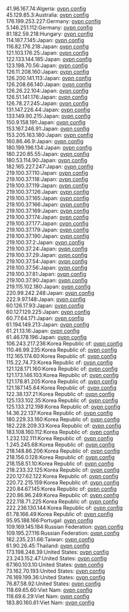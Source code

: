 41.96.167.74:Algeria: [ovpn config](vpn/41_96_167_74.ovpn)  
45.129.85.3:Australia: [ovpn config](vpn/45_129_85_3.ovpn)  
176.199.253.227:Germany: [ovpn config](vpn/176_199_253_227.ovpn)  
5.146.251.112:Germany: [ovpn config](vpn/5_146_251_112.ovpn)  
81.182.59.218:Hungary: [ovpn config](vpn/81_182_59_218.ovpn)  
114.187.7.145:Japan: [ovpn config](vpn/114_187_7_145.ovpn)  
116.82.176.218:Japan: [ovpn config](vpn/116_82_176_218.ovpn)  
121.103.176.25:Japan: [ovpn config](vpn/121_103_176_25.ovpn)  
122.133.144.185:Japan: [ovpn config](vpn/122_133_144_185.ovpn)  
123.198.70.56:Japan: [ovpn config](vpn/123_198_70_56.ovpn)  
126.11.208.160:Japan: [ovpn config](vpn/126_11_208_160.ovpn)  
126.200.141.113:Japan: [ovpn config](vpn/126_200_141_113.ovpn)  
126.208.66.140:Japan: [ovpn config](vpn/126_208_66_140.ovpn)  
126.26.22.104:Japan: [ovpn config](vpn/126_26_22_104.ovpn)  
126.51.141.176:Japan: [ovpn config](vpn/126_51_141_176.ovpn)  
126.78.27.245:Japan: [ovpn config](vpn/126_78_27_245.ovpn)  
131.147.226.44:Japan: [ovpn config](vpn/131_147_226_44.ovpn)  
133.149.90.215:Japan: [ovpn config](vpn/133_149_90_215.ovpn)  
150.9.158.191:Japan: [ovpn config](vpn/150_9_158_191.ovpn)  
153.167.246.91:Japan: [ovpn config](vpn/153_167_246_91.ovpn)  
153.205.163.180:Japan: [ovpn config](vpn/153_205_163_180.ovpn)  
160.86.46.9:Japan: [ovpn config](vpn/160_86_46_9.ovpn)  
180.199.196.134:Japan: [ovpn config](vpn/180_199_196_134.ovpn)  
180.220.85.55:Japan: [ovpn config](vpn/180_220_85_55.ovpn)  
180.53.114.90:Japan: [ovpn config](vpn/180_53_114_90.ovpn)  
182.165.227.247:Japan: [ovpn config](vpn/182_165_227_247.ovpn)  
219.100.37.110:Japan: [ovpn config](vpn/219_100_37_110.ovpn)  
219.100.37.118:Japan: [ovpn config](vpn/219_100_37_118.ovpn)  
219.100.37.119:Japan: [ovpn config](vpn/219_100_37_119.ovpn)  
219.100.37.126:Japan: [ovpn config](vpn/219_100_37_126.ovpn)  
219.100.37.165:Japan: [ovpn config](vpn/219_100_37_165.ovpn)  
219.100.37.166:Japan: [ovpn config](vpn/219_100_37_166.ovpn)  
219.100.37.169:Japan: [ovpn config](vpn/219_100_37_169.ovpn)  
219.100.37.174:Japan: [ovpn config](vpn/219_100_37_174.ovpn)  
219.100.37.177:Japan: [ovpn config](vpn/219_100_37_177.ovpn)  
219.100.37.179:Japan: [ovpn config](vpn/219_100_37_179.ovpn)  
219.100.37.190:Japan: [ovpn config](vpn/219_100_37_190.ovpn)  
219.100.37.2:Japan: [ovpn config](vpn/219_100_37_2.ovpn)  
219.100.37.24:Japan: [ovpn config](vpn/219_100_37_24.ovpn)  
219.100.37.29:Japan: [ovpn config](vpn/219_100_37_29.ovpn)  
219.100.37.54:Japan: [ovpn config](vpn/219_100_37_54.ovpn)  
219.100.37.56:Japan: [ovpn config](vpn/219_100_37_56.ovpn)  
219.100.37.81:Japan: [ovpn config](vpn/219_100_37_81.ovpn)  
219.100.37.90:Japan: [ovpn config](vpn/219_100_37_90.ovpn)  
219.115.102.180:Japan: [ovpn config](vpn/219_115_102_180.ovpn)  
220.99.242.248:Japan: [ovpn config](vpn/220_99_242_248.ovpn)  
222.9.97.148:Japan: [ovpn config](vpn/222_9_97_148.ovpn)  
60.126.17.93:Japan: [ovpn config](vpn/60_126_17_93.ovpn)  
60.127.129.225:Japan: [ovpn config](vpn/60_127_129_225.ovpn)  
60.77.64.171:Japan: [ovpn config](vpn/60_77_64_171.ovpn)  
61.194.149.213:Japan: [ovpn config](vpn/61_194_149_213.ovpn)  
61.21.13.16:Japan: [ovpn config](vpn/61_21_13_16.ovpn)  
61.46.178.196:Japan: [ovpn config](vpn/61_46_178_196.ovpn)  
106.243.217.236:Korea Republic of: [ovpn config](vpn/106_243_217_236.ovpn)  
110.46.99.235:Korea Republic of: [ovpn config](vpn/110_46_99_235.ovpn)  
112.165.174.60:Korea Republic of: [ovpn config](vpn/112_165_174_60.ovpn)  
115.22.74.73:Korea Republic of: [ovpn config](vpn/115_22_74_73.ovpn)  
121.128.171.160:Korea Republic of: [ovpn config](vpn/121_128_171_160.ovpn)  
121.173.146.103:Korea Republic of: [ovpn config](vpn/121_173_146_103.ovpn)  
121.178.81.205:Korea Republic of: [ovpn config](vpn/121_178_81_205.ovpn)  
121.187.145.64:Korea Republic of: [ovpn config](vpn/121_187_145_64.ovpn)  
122.38.137.21:Korea Republic of: [ovpn config](vpn/122_38_137_21.ovpn)  
125.133.102.35:Korea Republic of: [ovpn config](vpn/125_133_102_35.ovpn)  
125.133.212.198:Korea Republic of: [ovpn config](vpn/125_133_212_198.ovpn)  
14.36.22.137:Korea Republic of: [ovpn config](vpn/14_36_22_137.ovpn)  
180.229.33.160:Korea Republic of: [ovpn config](vpn/180_229_33_160.ovpn)  
182.228.209.33:Korea Republic of: [ovpn config](vpn/182_228_209_33.ovpn)  
183.108.160.112:Korea Republic of: [ovpn config](vpn/183_108_160_112.ovpn)  
1.232.132.111:Korea Republic of: [ovpn config](vpn/1_232_132_111.ovpn)  
1.245.245.68:Korea Republic of: [ovpn config](vpn/1_245_245_68.ovpn)  
218.148.86.206:Korea Republic of: [ovpn config](vpn/218_148_86_206.ovpn)  
218.156.0.128:Korea Republic of: [ovpn config](vpn/218_156_0_128.ovpn)  
218.158.51.10:Korea Republic of: [ovpn config](vpn/218_158_51_10.ovpn)  
218.233.32.125:Korea Republic of: [ovpn config](vpn/218_233_32_125.ovpn)  
220.127.62.122:Korea Republic of: [ovpn config](vpn/220_127_62_122.ovpn)  
220.72.215.159:Korea Republic of: [ovpn config](vpn/220_72_215_159.ovpn)  
220.84.67.145:Korea Republic of: [ovpn config](vpn/220_84_67_145.ovpn)  
220.86.96.249:Korea Republic of: [ovpn config](vpn/220_86_96_249.ovpn)  
222.118.71.225:Korea Republic of: [ovpn config](vpn/222_118_71_225.ovpn)  
222.236.130.144:Korea Republic of: [ovpn config](vpn/222_236_130_144.ovpn)  
61.78.166.49:Korea Republic of: [ovpn config](vpn/61_78_166_49.ovpn)  
95.95.188.166:Portugal: [ovpn config](vpn/95_95_188_166.ovpn)  
109.169.145.184:Russian Federation: [ovpn config](vpn/109_169_145_184.ovpn)  
109.195.27.116:Russian Federation: [ovpn config](vpn/109_195_27_116.ovpn)  
182.235.231.66:Taiwan: [ovpn config](vpn/182_235_231_66.ovpn)  
61.90.26.45:Thailand: [ovpn config](vpn/61_90_26_45.ovpn)  
173.198.248.39:United States: [ovpn config](vpn/173_198_248_39.ovpn)  
23.243.152.47:United States: [ovpn config](vpn/23_243_152_47.ovpn)  
67.160.103.10:United States: [ovpn config](vpn/67_160_103_10.ovpn)  
73.162.70.193:United States: [ovpn config](vpn/73_162_70_193.ovpn)  
76.169.199.36:United States: [ovpn config](vpn/76_169_199_36.ovpn)  
76.87.58.92:United States: [ovpn config](vpn/76_87_58_92.ovpn)  
118.69.65.60:Viet Nam: [ovpn config](vpn/118_69_65_60.ovpn)  
118.69.6.29:Viet Nam: [ovpn config](vpn/118_69_6_29.ovpn)  
183.80.160.61:Viet Nam: [ovpn config](vpn/183_80_160_61.ovpn)  
